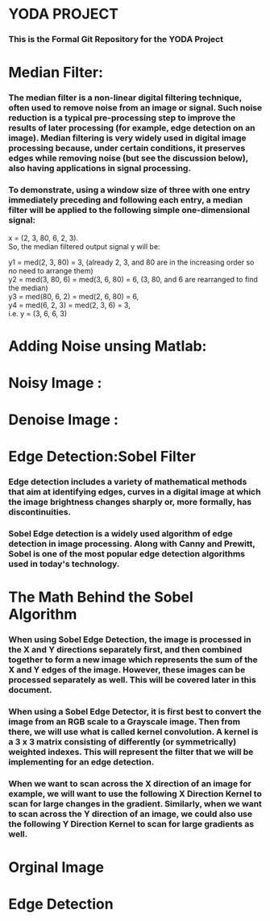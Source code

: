 # YODA PROJECT

### This is the Formal Git Repository for the YODA Project


# Median Filter:
### The median filter is a non-linear digital filtering technique, often used to remove noise from an image or signal. Such noise reduction is a typical pre-processing step to improve the results of later processing (for example, edge detection on an image). Median filtering is very widely used in digital image processing because, under certain conditions, it preserves edges while removing noise (but see the discussion below), also having applications in signal processing.

### To demonstrate, using a window size of three with one entry immediately preceding and following each entry, a median filter will be applied to the following simple one-dimensional signal:

x = (2, 3, 80, 6, 2, 3). <br />
So, the median filtered output signal y will be: <br />

y1 = med(2, 3, 80) = 3, (already 2, 3, and 80 are in the increasing order so no need to arrange them) <br />
y2 = med(3, 80, 6) = med(3, 6, 80) = 6, (3, 80, and 6 are rearranged to find the median) <br />
y3 = med(80, 6, 2) = med(2, 6, 80) = 6, <br />
y4 = med(6, 2, 3) = med(2, 3, 6) = 3, <br />
i.e. y = (3, 6, 6, 3) <br />

# Adding Noise unsing Matlab:

# Noisy Image :

# Denoise Image :

# Edge Detection:Sobel Filter

### Edge detection includes a variety of mathematical methods that aim at identifying edges, curves in a digital image at which the image brightness changes sharply or, more formally, has discontinuities.

### Sobel Edge detection is a widely used algorithm of edge detection in image processing. Along with Canny and Prewitt, Sobel is one of the most popular edge detection algorithms used in today's technology.


# The Math Behind the Sobel Algorithm
### When using Sobel Edge Detection, the image is processed in the X and Y directions separately first, and then combined together to form a new image which represents the sum of the X and Y edges of the image. However, these images can be processed separately as well. This will be covered later in this document.

### When using a Sobel Edge Detector, it is first best to convert the image from an RGB scale to a Grayscale image. Then from there, we will use what is called kernel convolution. A kernel is a 3 x 3 matrix consisting of differently (or symmetrically) weighted indexes. This will represent the filter that we will be implementing for an edge detection.

### When we want to scan across the X direction of an image for example, we will want to use the following X Direction Kernel to scan for large changes in the gradient. Similarly, when we want to scan across the Y direction of an image, we could also use the following Y Direction Kernel to scan for large gradients as well.



# Orginal Image

# Edge Detection


